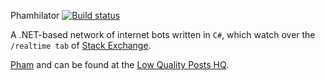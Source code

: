 Phamhilator [![Build status](https://ci.appveyor.com/api/projects/status/lf065rc2e4r64x03/branch/master?svg=true)](https://ci.appveyor.com/project/ArcticEcho/phamhilator/branch/master)

A .NET-based network of internet bots written in `C#`, which watch over the `/realtime tab` of [Stack Exchange][1].

[Pham][2] and can be found at the [Low Quality Posts HQ][3].

[1]: http://stackexchange.com/
[2]: http://meta.stackexchange.com/users/271128/pham
[3]: http://chat.meta.stackexchange.com/rooms/773/low-quality-posts-hq
